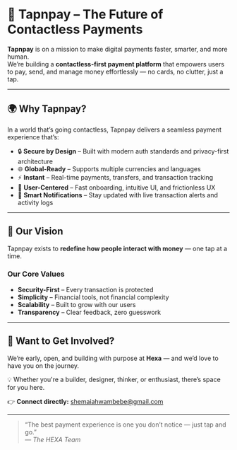 # 🚀 Tapnpay – The Future of Contactless Payments

**Tapnpay** is on a mission to make digital payments faster, smarter, and more human.  
We’re building a **contactless-first payment platform** that empowers users to pay, send, and manage money effortlessly — no cards, no clutter, just a tap.

---

## 🌍 Why Tapnpay?

In a world that’s going contactless, Tapnpay delivers a seamless payment experience that’s:

- 🔒 **Secure by Design** – Built with modern auth standards and privacy-first architecture
- 🌐 **Global-Ready** – Supports multiple currencies and languages
- ⚡ **Instant** – Real-time payments, transfers, and transaction tracking
- 🎯 **User-Centered** – Fast onboarding, intuitive UI, and frictionless UX
- 🔔 **Smart Notifications** – Stay updated with live transaction alerts and activity logs

---

## 🎯 Our Vision

Tapnpay exists to **redefine how people interact with money** — one tap at a time.

### Our Core Values

- **Security-First** – Every transaction is protected
- **Simplicity** – Financial tools, not financial complexity
- **Scalability** – Built to grow with our users
- **Transparency** – Clear feedback, zero guesswork

---

## 📌 Want to Get Involved?

We’re early, open, and building with purpose at **Hexa** — and we’d love to have you on the journey.

💡 Whether you're a builder, designer, thinker, or enthusiast, there’s space for you here.

👉 **Connect directly:** [shemaiahwambebe@gmail.com](mailto:shemaiahwambebe@gmail.com)

---

> “The best payment experience is one you don’t notice — just tap and go.”  
> — _The HEXA Team_
